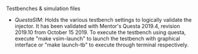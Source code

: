 Testbenches & simulation files

- *QuestaSIM*: Holds the various testbench settings to logically validate the injector. It has been validated with Mentor's Questa 2019.4, revision 2019.10 from October 15 2019. To execute the testbench using questa, execute "make vsim-launch" to launch the testbench with graphical interface or "make launch-tb" to execute through terminal respectively.
